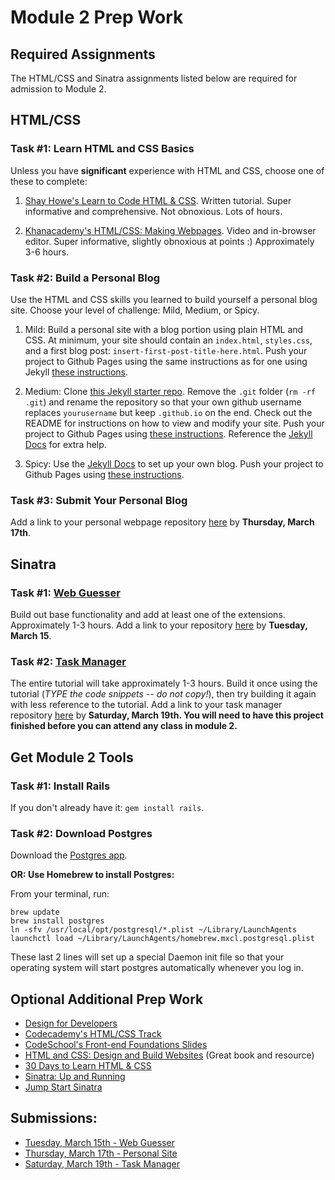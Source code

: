 # Module 2 Prep Work

## Required Assignments

The HTML/CSS and Sinatra assignments listed below are required for admission to Module 2. 

## HTML/CSS 

### Task #1: Learn HTML and CSS Basics

Unless you have **significant** experience with HTML and CSS, choose one of these to complete:

1) [Shay Howe's Learn to Code HTML & CSS](http://learn.shayhowe.com/html-css/). Written tutorial. Super informative and comprehensive. Not obnoxious. Lots of hours.

2) [Khanacademy's HTML/CSS: Making Webpages](https://www.khanacademy.org/computing/computer-programming/html-css). Video and in-browser editor. Super informative, slightly obnoxious at points :) Approximately 3-6 hours.

### Task #2: Build a Personal Blog

Use the HTML and CSS skills you learned to build yourself a personal blog site. Choose your level of challenge: Mild, Medium, or Spicy. 

1) Mild: Build a personal site with a blog portion using plain HTML and CSS. At minimum, your site should contain an `index.html`, `styles.css`, and a first blog post: `insert-first-post-title-here.html`. Push your project to Github Pages using the same instructions as for one using Jekyll [these instructions](https://github.com/turingschool/lesson_plans/blob/master/electives/jekyll-blog-github-pages/pushing-project-to-gh-pages.markdown). 

2) Medium: Clone [this Jekyll starter repo](https://github.com/rwarbelow/yourusername.github.io). Remove the `.git` folder (`rm -rf .git`) and rename the repository so that your own github username replaces `yourusername` but keep `.github.io` on the end. Check out the README for instructions on how to view and modify your site. Push your project to Github Pages using [these instructions](https://github.com/turingschool/lesson_plans/blob/master/electives/jekyll-blog-github-pages/pushing-project-to-gh-pages.markdown). Reference the [Jekyll Docs](http://jekyllrb.com/docs/home/) for extra help.

3) Spicy: Use the [Jekyll Docs](http://jekyllrb.com/docs/home/) to set up your own blog. Push your project to Github Pages using [these instructions](https://github.com/turingschool/lesson_plans/blob/master/electives/jekyll-blog-github-pages/pushing-project-to-gh-pages.markdown). 

### Task #3: Submit Your Personal Blog

Add a link to your personal webpage repository [here](https://github.com/turingschool/ruby-submissions/blob/master/1602/module_2_prep/personal_site_html_css.yml) by **Thursday, March 17th**.

## Sinatra

### Task #1: [Web Guesser](http://tutorials.jumpstartlab.com/projects/web_guesser.html)

Build out base functionality and add at least one of the extensions. Approximately 1-3 hours. Add a link to your repository [here](https://github.com/turingschool/ruby-submissions/blob/master/1602/module_2_prep/web_guesser.yml) by **Tuesday, March 15**.

### Task #2: [Task Manager](https://github.com/JumpstartLab/curriculum/blob/master/source/projects/task_manager.markdown)

The entire tutorial will take approximately 1-3 hours. Build it once using the tutorial (*TYPE the code snippets -- do not copy!*), then try building it again with less reference to the tutorial. Add a link to your task manager repository [here](https://github.com/turingschool/ruby-submissions/blob/master/1602/module_2_prep/task_manager.yml) by **Saturday, March 19th. You will need to have this project finished before you can attend any class in module 2.**

## Get Module 2 Tools

### Task #1: Install Rails 

If you don't already have it: `gem install rails`.

### Task #2: Download Postgres

Download the [Postgres app](http://postgresapp.com/).

__OR: Use Homebrew to install Postgres:__

From your terminal, run:

```
brew update
brew install postgres
ln -sfv /usr/local/opt/postgresql/*.plist ~/Library/LaunchAgents
launchctl load ~/Library/LaunchAgents/homebrew.mxcl.postgresql.plist
```

These last 2 lines will set up a special Daemon init file so that your operating
system will start postgres automatically whenever you log in.

## Optional Additional Prep Work

* [Design for Developers](http://webdesign.tutsplus.com/series/design-school-for-developers--webdesign-13793)
* [Codecademy's HTML/CSS Track](http://www.codecademy.com/en/tracks/web)
* [CodeSchool's Front-end Foundations Slides](http://courseware.codeschool.com/front-end-foundations/Front-end-Foundations.pdf)
* [HTML and CSS: Design and Build Websites](http://www.amazon.com/HTML-CSS-Design-Build-Websites/dp/1118008189) (Great book and resource)
* [30 Days to Learn HTML & CSS](http://webdesign.tutsplus.com/courses/30-days-to-learn-html-css)
* [Sinatra: Up and Running](http://www.amazon.com/Sinatra-Up-Running-Alan-Harris/dp/1449304230/ref=sr_1_2?ie=UTF8&qid=1422133158&sr=8-2&keywords=sinatra+application)
* [Jump Start Sinatra](http://www.amazon.com/Jump-Start-Sinatra-Darren-Jones/dp/0987332147/ref=sr_1_1?ie=UTF8&qid=1422133181&sr=8-1&keywords=jumpstart+sinatra)

## Submissions: 

* [Tuesday, March 15th - Web Guesser](https://github.com/turingschool/ruby-submissions/blob/master/1602/module_2_prep/web_guesser.yml)
* [Thursday, March 17th - Personal Site](https://github.com/turingschool/ruby-submissions/blob/master/1602/module_2_prep/personal_site_html_css.yml)
* [Saturday, March 19th - Task Manager](https://github.com/turingschool/ruby-submissions/blob/master/1602/module_2_prep/task_manager.yml)
